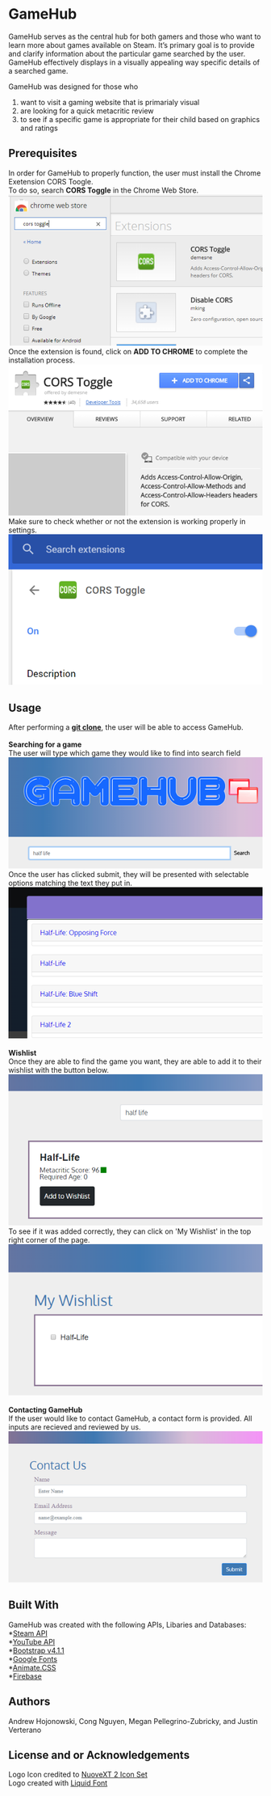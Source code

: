 # GameHub
GameHub serves as the central hub for both gamers and those who want to learn more about games available on Steam. It’s primary goal is to provide and clarify information about the particular game searched by the user. GameHub effectively displays in a visually appealing way specific details of a searched game.

GameHub was designed for those who
1. want to visit a gaming website that is primarialy visual
2. are looking for a quick metacritic review
3. to see if a specific game is appropriate for their child based on graphics and ratings

## Prerequisites
In order for GameHub to properly function, the user must install the Chrome Exetension CORS Toogle.
 <br />
To do so, search **CORS Toggle** in the Chrome Web Store.
 <br />
<img src="assets/img/cors-1.png">
 <br />
Once the extension is found, click on **ADD TO CHROME** to complete the installation process.
<img src="assets/img/cors-2.png">
 <br />
Make sure to check whether or not the extension is working properly in settings.
<img src="assets/img/cors-3.png">

## Usage
After performing a <a href="https://help.github.com/articles/cloning-a-repository/">**git clone**</a>, the user will be able to access GameHub.
<br />
<br />
**Searching for a game**<br />
The user will type which game they would like to find into search field<br />
<img src="assets/img/gamehub-search.png"><br />
Once the user has clicked submit, they will be presented with selectable options matching the text they put in.<br />
<img src="assets/img/gamehub-search-2.png"><br />
<br />
**Wishlist**<br />
Once they are able to find the game you want, they are able to add it to their wishlist with the button below.<br />
<img src="assets/img/gamehub-wishlist.png"><br />
To see if it was added correctly, they can click on 'My Wishlist' in the top right corner of the page.<br />
<img src="assets/img/gamehub-wishlist-2.png"><br />
<br />
**Contacting GameHub**<br />
If the user would like to contact GameHub, a contact form is provided. All inputs are recieved and reviewed by us.<br />
<img src="assets/img/gamehub-contact.png"><br />

## Built With
GameHub was created with the following APIs, Libaries and Databases:<br />
*<a href="https://steamcommunity.com/dev">Steam API</a> <br />
*<a href="https://developers.google.com/youtube/">YouTube API</a> <br />
*<a href="https://getbootstrap.com/">Bootstrap v4.1.1</a><br />
*<a href="https://fonts.google.com/">Google Fonts</a> <br />
*<a href="https://daneden.github.io/animate.css/">Animate.CSS</a> <br />
*<a href="https://firebase.google.com/">Firebase</a>

## Authors
Andrew Hojonowski, Cong Nguyen, Megan Pellegrino-Zubricky, and Justin Verterano

## License and or Acknowledgements
Logo Icon credited to <a href="http://www.iconarchive.com/show/nuoveXT-2-icons-by-saki/Apps-preferences-system-windows-icon.html">NuoveXT 2 Icon Set</a> <br />
Logo created with <a href="https://www.1001fonts.com/liquid-font.html">Liquid Font</a>
